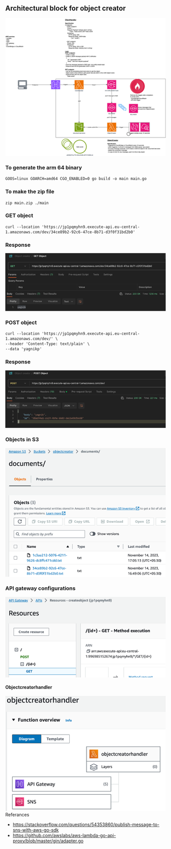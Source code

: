 ## Architectural block for object creator
![img.png](img.png)
### To generate the arm 64 binary

```
GOOS=linux GOARCH=amd64 CGO_ENABLED=0 go build -o main main.go
```
### To make the zip file
```
zip main.zip ./main
```
### GET object

```
curl --location 'https://jp1pqmyhn9.execute-api.eu-central-1.amazonaws.com/dev/34ce89b2-92c6-47ce-8b71-d3f0f31bd2b0'
```
### Response
![img_1.png](img_1.png)
### POST object
``` 
curl --location 'https://jp1pqmyhn9.execute-api.eu-central-1.amazonaws.com/dev/' \
--header 'Content-Type: text/plain' \
--data 'yagnikp'
```
### Response
![img_2.png](img_2.png)

### Objects in S3
![img_3.png](img_3.png)

### API gateway configurations
![img_4.png](img_4.png)

#### Objectcreatorhandler
![img_5.png](img_5.png)
Referances

- https://stackoverflow.com/questions/54353860/publish-message-to-sns-with-aws-go-sdk
- https://github.com/awslabs/aws-lambda-go-api-proxy/blob/master/gin/adapter.go

